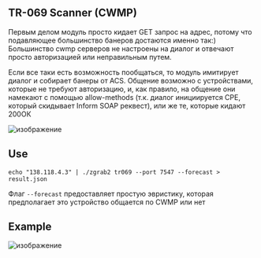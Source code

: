 ## TR-069 Scanner (CWMP)
Первым делом модуль просто кидает GET запрос на адрес, потому что подавляющее большинство банеров достаются именно так:)
Большинство cwmp серверов не настроены на диалог и отвечают просто авторизацией или неправильным путем.

Если все таки есть возможность пообщаться, то модуль имитирует диалог и собирает банеры от ACS.
Общение возможно с устройствами, которые не требуют авторизацию, и, как правило, на общение они намекают с помощью allow-methods (т.к. диалог инициируется CPE, который скидывает Inform SOAP реквест), или же те, которые кидают 200ОК

![изображение](https://github.com/user-attachments/assets/edacdbab-ce57-4424-bbe6-d5827b990a18)

## Use
```
echo "138.118.4.3" | ./zgrab2 tr069 --port 7547 --forecast > result.json
```

Флаг `--forecast` предоставляет простую эвристику, которая предполагает это устройство общается по CWMP или нет 

## Example
![изображение](https://github.com/user-attachments/assets/22510021-1229-4e47-81d2-c7e09c83f326)


